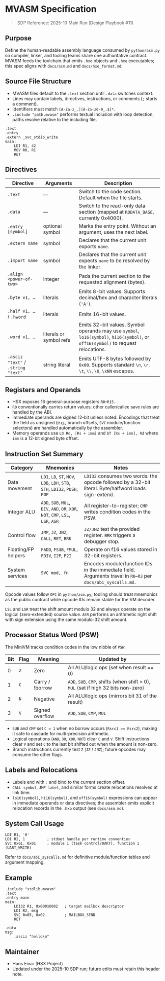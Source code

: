 # MVASM Specification

> SDP Reference: 2025-10 Main Run (Design Playbook #11)

## Purpose
Define the human-readable assembly language consumed by `python/asm.py` so compiler, linker, and tooling teams share one authoritative contract. MVASM feeds the toolchain that emits `.hxo` objects and `.hxe` executables; this spec aligns with `docs/asm.md` and `docs/hxe_format.md`.

## Source File Structure
- MVASM files default to the `.text` section until `.data` switches context.
- Lines may contain labels, directives, instructions, or comments (`;` starts a comment).
- Identifiers must match `[A-Za-z_.][A-Za-z0-9_.$]*`.
- `.include "path.mvasm"` performs textual inclusion with loop detection; paths resolve relative to the including file.

```
.text
.entry
.extern _svc_stdio_write
main:
    LDI R1, 42
    MOV R0, R1
    RET
```

## Directives

| Directive | Arguments | Description |
|-----------|-----------|-------------|
| `.text` | — | Switch to the code section. Default when the file starts. |
| `.data` | — | Switch to the read-only data section (mapped at `RODATA_BASE`, currently 0x4000). |
| `.entry [symbol]` | optional symbol | Marks the entry point. Without an argument, uses the next label. |
| `.extern name` | symbol | Declares that the current unit exports `name`. |
| `.import name` | symbol | Declares that the current unit expects `name` to be resolved by the linker. |
| `.align <power-of-two>` | integer | Pads the current section to the requested alignment (bytes). |
| `.byte v1, …` | literals | Emits 8-bit values. Supports decimal/hex and character literals (`'A'`). |
| `.half v1, …` / `.hword` | literals | Emits 16-bit values. |
| `.word v1, …` | literals or symbol refs | Emits 32-bit values. Symbol operands may use `symbol`, `lo16(symbol)`, `hi16(symbol)`, or `off16(symbol)` to request relocations. |
| `.asciz "text"` / `.string "text"` | string literal | Emits UTF-8 bytes followed by `0x00`. Supports standard `\n`, `\r`, `\t`, `\\`, `\0`, `\xNN` escapes. |

## Registers and Operands
- HSX exposes 16 general-purpose registers `R0`–`R15`.
- `R0` conventionally carries return values; other caller/callee save rules are handled by the ABI.
- Immediate operands are signed 12-bit unless noted. Encodings that treat the field as unsigned (e.g., branch offsets, `SVC` module/function selectors) are handled automatically by the assembler.
- Memory operands use `LD Rd, [Rs + imm]` and `ST [Rs + imm], Rd` where `imm` is a 12-bit signed byte offset.

## Instruction Set Summary

| Category | Mnemonics | Notes |
|----------|-----------|-------|
| Data movement | `LDI`, `LD`, `ST`, `MOV`, `LDB`, `LDH`, `STB`, `STH`, `LDI32`, `PUSH`, `POP` | `LDI32` consumes two words: the opcode followed by a 32-bit literal. Byte/halfword loads sign-extend. |
| Integer ALU | `ADD`, `SUB`, `MUL`, `DIV`, `AND`, `OR`, `XOR`, `NOT`, `CMP`, `LSL`, `LSR`, `ASR` | All register-to-register; `CMP` writes condition codes in the PSW. |
| Control flow | `JMP`, `JZ`, `JNZ`, `CALL`, `RET`, `BRK` | `JZ/JNZ` test the provided register. `BRK` triggers a debugger stop. |
| Floating/FP helpers | `FADD`, `FSUB`, `FMUL`, `FDIV`, `I2F`, `F2I` | Operate on f16 values stored in 32-bit registers. |
| System services | `SVC mod, fn` | Encodes module/function IDs in the immediate field. Arguments travel in `R0`–`R3` per `docs/abi_syscalls.md`. |

Opcode values follow `OPC` in `python/asm.py`; tooling should treat mnemonics as the public contract while opcode IDs remain stable for the VM decoder.

`LSL` and `LSR` treat the shift amount modulo 32 and always operate on the logical (zero-extended) source value. `ASR` performs an arithmetic right shift with sign extension using the same modulo-32 shift amount.

## Processor Status Word (PSW)

The MiniVM tracks condition codes in the low nibble of `PSW`:

| Bit | Flag | Meaning | Updated by |
|-----|------|---------|------------|
| 0 | `Z` | Zero | All ALU/logic ops (set when result == 0) |
| 1 | `C` | Carry / !borrow | `ADD`, `SUB`, `CMP`, shifts (when shift > 0), `MUL` (set if high 32 bits non-zero) |
| 2 | `N` | Negative | All ALU/logic ops (mirrors bit 31 of the result) |
| 3 | `V` | Signed overflow | `ADD`, `SUB`, `CMP`, `MUL` |

- `SUB` and `CMP` set `C = 1` when no borrow occurs (`Rsrc1 >= Rsrc2`), making it safe to cascade for multi-precision arithmetic.
- Logical operations (`AND`, `OR`, `XOR`, `NOT`) clear `C` and `V`. Shift instructions clear `V` and set `C` to the last bit shifted out when the amount is non-zero.
- Branch instructions currently test `Z` (`JZ` / `JNZ`); future opcodes may consume the other flags.

## Labels and Relocations
- Labels end with `:` and bind to the current section offset.
- `CALL symbol`, `JMP label`, and similar forms create relocations resolved at link time.
- `lo16(symbol)`, `hi16(symbol)`, and `off16(symbol)` expressions can appear in immediate operands or data directives; the assembler emits explicit relocation records in the `.hxo` output (see `docs/asm.md`).

## System Call Usage
```
LDI R1, 'H'
LDI R2, 1          ; stdout handle per runtime convention
SVC 0x01, 0x01     ; module 1 (task control/UART), function 1 (UART_WRITE)
```
Refer to `docs/abi_syscalls.md` for definitive module/function tables and argument mapping.

## Example
```
.include "stdlib.mvasm"
.text
.entry main
main:
    LDI32 R1, 0x00010002   ; target mailbox descriptor
    LDI R2, msg
    SVC 0x05, 0x02         ; MAILBOX_SEND
    RET

.data
msg:
    .asciz "hello\n"
```

## Maintainer
- Hans Einar (HSX Project)
- Updated under the 2025-10 SDP run; future edits must retain this header note.
